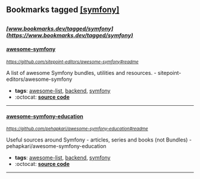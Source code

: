 ## Bookmarks tagged [[symfony]](https://www.bookmarks.dev?q=[symfony])

_<sup><sup>[www.bookmarks.dev/tagged/symfony](https://www.bookmarks.dev/tagged/symfony)</sup></sup>_
---
#### [awesome-symfony](https://github.com/sitepoint-editors/awesome-symfony#readme)
_<sup>https://github.com/sitepoint-editors/awesome-symfony#readme</sup>_

A list of awesome Symfony bundles, utilities and resources. - sitepoint-editors/awesome-symfony
* **tags**: [awesome-list](../tagged/awesome-list.md), [backend](../tagged/backend.md), [symfony](../tagged/symfony.md)
* :octocat: **[source code](https://github.com/sitepoint-editors/awesome-symfony#readme)**
---
#### [awesome-symfony-education](https://github.com/pehapkari/awesome-symfony-education#readme)
_<sup>https://github.com/pehapkari/awesome-symfony-education#readme</sup>_

Useful sources around Symfony - articles, series and books (not Bundles) - pehapkari/awesome-symfony-education
* **tags**: [awesome-list](../tagged/awesome-list.md), [backend](../tagged/backend.md), [symfony](../tagged/symfony.md)
* :octocat: **[source code](https://github.com/pehapkari/awesome-symfony-education#readme)**
---
